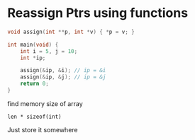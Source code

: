 # Reassign Ptrs using functions

```c
void assign(int **p, int *v) { *p = v; }

int main(void) {
    int i = 5, j = 10;
    int *ip;

    assign(&ip, &i); // ip = &i
    assign(&ip, &j); // ip = &j
    return 0;
}
```

find memory size of array

`len * sizeof(int)`

 Just store it somewhere
